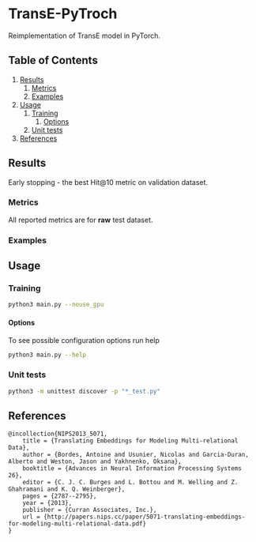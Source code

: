 # TransE-PyTroch
Reimplementation of TransE model in PyTorch.

## Table of Contents
1. [Results](#results)
    1. [Metrics](#metrics)
    2. [Examples](#examples)
2. [Usage](#usage)
    1. [Training](#training)
        1. [Options](#options)
    2. [Unit tests](#unit-tests)
3. [References](#references)

## Results
Early stopping - the best Hit@10 metric on validation dataset.

### Metrics
All reported metrics are for **raw** test dataset.

### Examples

## Usage

### Training
```bash
python3 main.py --nouse_gpu
```
#### Options
To see possible configuration options run help
```bash
python3 main.py --help
```
### Unit tests
```bash
python3 -m unittest discover -p "*_test.py"
```

## References
```
@incollection{NIPS2013_5071,
    title = {Translating Embeddings for Modeling Multi-relational Data},
    author = {Bordes, Antoine and Usunier, Nicolas and Garcia-Duran, Alberto and Weston, Jason and Yakhnenko, Oksana},
    booktitle = {Advances in Neural Information Processing Systems 26},
    editor = {C. J. C. Burges and L. Bottou and M. Welling and Z. Ghahramani and K. Q. Weinberger},
    pages = {2787--2795},
    year = {2013},
    publisher = {Curran Associates, Inc.},
    url = {http://papers.nips.cc/paper/5071-translating-embeddings-for-modeling-multi-relational-data.pdf}
}
```